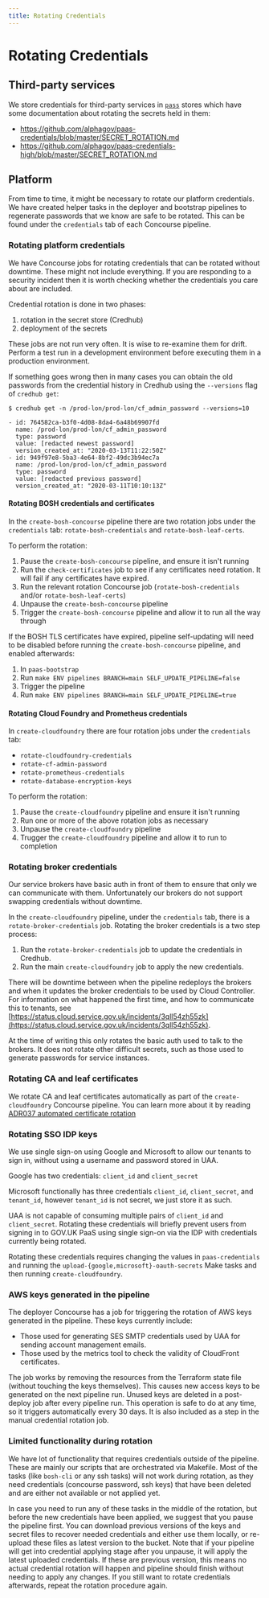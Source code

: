 ```yaml
---
title: Rotating Credentials
---
```


# Rotating Credentials

## Third-party services

We store credentials for third-party services in [`pass`](https://www.passwordstore.org/) stores which have some documentation about rotating the secrets held in them:

- https://github.com/alphagov/paas-credentials/blob/master/SECRET_ROTATION.md
- https://github.com/alphagov/paas-credentials-high/blob/master/SECRET_ROTATION.md

## Platform

From time to time, it might be necessary to rotate our platform credentials. We
have created helper tasks in the deployer and bootstrap pipelines to regenerate
passwords that we know are safe to be rotated. This can be found under the
`credentials` tab of each Concourse pipeline.

### Rotating platform credentials

We have Concourse jobs for rotating credentials that can be rotated without
downtime. These might not include everything. If you are responding to a
security incident then it is worth checking whether the credentials you
care about are included.

Credential rotation is done in two phases:

1. rotation in the secret store (Credhub)
2. deployment of the secrets

These jobs are not run very often. It is wise to re-examine them for drift. Perform a test run in a development environment before executing them in a production environment.

If something goes wrong then in many cases
you can obtain the old passwords from the credential history in Credhub using
the `--versions` flag of `credhub get`:

```
$ credhub get -n /prod-lon/prod-lon/cf_admin_password --versions=10

- id: 764582ca-b3f0-4d08-8da4-6a48b69907fd
  name: /prod-lon/prod-lon/cf_admin_password
  type: password
  value: [redacted newest password]
  version_created_at: "2020-03-13T11:22:50Z"
- id: 949f97e8-5ba3-4e64-8bf2-49dc3b94ec7a
  name: /prod-lon/prod-lon/cf_admin_password
  type: password
  value: [redacted previous password]
  version_created_at: "2020-03-11T10:10:13Z"
```

#### Rotating BOSH credentials and certificates

In the `create-bosh-concourse` pipeline there are two rotation jobs under the `credentials`
tab: `rotate-bosh-credentials`  and `rotate-bosh-leaf-certs`.

To perform the rotation:

1. Pause the `create-bosh-concourse` pipeline, and ensure it isn't running
1. Run the `check-certificates` job to see if any certificates need rotation. It will fail if any certificates have expired.
1. Run the relevant rotation Concourse job (`rotate-bosh-credentials` and/or `rotate-bosh-leaf-certs`)
1. Unpause the `create-bosh-concourse` pipeline
1. Trigger the `create-bosh-concourse` pipeline and allow it to run all the way through

If the BOSH TLS certificates have expired, pipeline self-updating will need to be disabled before running the `create-bosh-concourse` pipeline, and enabled afterwards:

1. In `paas-bootstrap`
1. Run `make ENV pipelines BRANCH=main SELF_UPDATE_PIPELINE=false`
1. Trigger the pipeline
1. Run `make ENV pipelines BRANCH=main SELF_UPDATE_PIPELINE=true`

#### Rotating Cloud Foundry and Prometheus credentials

In `create-cloudfoundry` there are four rotation jobs under the `credentials`
tab:

* `rotate-cloudfoundry-credentials`
* `rotate-cf-admin-password`
* `rotate-prometheus-credentials`
* `rotate-database-encryption-keys`

To perform the rotation:

1. Pause the `create-cloudfoundry` pipeline and ensure it isn't running
1. Run one or more of the above rotation jobs as necessary
1. Unpause the `create-cloudfoundry` pipeline
1. Trugger the `create-cloudfoundry` pipeline and allow it to run to completion

### Rotating broker credentials

Our service brokers have basic auth in front of them to ensure that only we
can communicate with them. Unfortunately our brokers do not support swapping
credentials without downtime.

In the `create-cloudfoundry` pipeline, under the `credentials` tab, there
is a `rotate-broker-credentials` job. Rotating the broker credentials is a
two step process:

1. Run the `rotate-broker-credentials` job to update the credentials in Credhub.
2. Run the main `create-cloudfoundry` job to apply the new credentials.

There will be downtime between when the pipeline redeploys the brokers and
when it updates the broker credentials to be used by Cloud Controller. For
information on what happened the first time, and how to communicate this to
tenants, see [https://status.cloud.service.gov.uk/incidents/3qll54zh55zk](https://status.cloud.service.gov.uk/incidents/3qll54zh55zk).

At the time of writing this only rotates the basic auth used to talk to the
brokers. It does not rotate other difficult secrets, such as those used to
generate passwords for service instances.

### Rotating CA and leaf certificates

We rotate CA and leaf certificates automatically as part of the `create-cloudfoundry`
Concourse pipeline. You can learn more about it by reading [ADR037 automated certificate rotation](/architecture_decision_records/ADR037-automated-certificate-rotation/)

### Rotating SSO IDP keys

We use single sign-on using Google and Microsoft to allow our tenants to sign
in, without using a username and password stored in UAA.

Google has two credentials: `client_id` and `client_secret`

Microsoft functionally has three credentials `client_id`, `client_secret`, and
`tenant_id`, however `tenant_id` is not secret, we just store it as such.

UAA is not capable of consuming multiple pairs of `client_id` and `client_secret`.
Rotating these credentials will briefly prevent users from signing in to GOV.UK
PaaS using single sign-on via the IDP with credentials currently being rotated.

Rotating these credentials requires changing the values in `paas-credentials`
and running the `upload-{google,microsoft}-oauth-secrets` Make tasks and then
running `create-cloudfoundry`.

### AWS keys generated in the pipeline

The deployer Concourse has a job for triggering the rotation of AWS keys generated in the pipeline. These keys currently include:

* Those used for generating SES SMTP credentials used by UAA for sending account management emails.
* Those used by the metrics tool to check the validity of CloudFront certificates.

The job works by removing the resources from the Terraform state file (without touching the keys themselves). This causes new access keys to be generated on the next pipeline run. Unused keys are deleted in a post-deploy job after every pipeline run. This operation is safe to do at any time, so it triggers automatically every 30 days. It is also included as a step in the manual credential rotation job.

### Limited functionality during rotation

We have lot of functionality that requires credentials outside of the pipeline. These are mainly our scripts that are orchestrated via Makefile. Most of the tasks (like `bosh-cli` or any ssh tasks) will not work during rotation, as they need credentials (concourse password, ssh keys) that have been deleted and are either not available or not applied yet.

In case you need to run any of these tasks in the middle of the rotation, but before the new credentials have been applied, we suggest that you pause the pipeline first. You can download previous versions of the keys and secret files to recover needed credentials and either use them locally, or re-upload these files as latest version to the bucket. Note that if your pipeline will get into credential applying stage after you unpause, it will apply the latest uploaded credentials. If these are previous version, this means no actual credential rotation will happen and pipeline should finish without needing to apply any changes. If you still want to rotate credentials afterwards, repeat the rotation procedure again.
